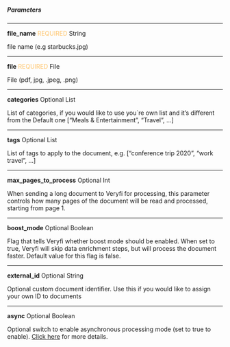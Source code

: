 ##### Parameters

---
**file_name** <span style="color: #FFC56D;font-size: 14px">REQUIRED</span> String

file name (e.g starbucks.jpg)

---

**file** <span style="color: #FFC56D;font-size: 14px">REQUIRED</span> File

File (pdf, jpg, .jpeg, .png)

---

**categories** <span>Optional</span> List

List of categories, if you would like to use you`re own list and it’s different from the Default one [“Meals & Entertainment”, “Travel”, ...]

---

**tags** <span>Optional</span> List

List of tags to apply to the document, e.g. [“conference trip 2020”, “work travel”, ...]

---
**max_pages_to_process** <span>Optional</span> Int

When sending a long document to Veryfi for processing, this parameter controls how many pages of the document will be read and processed, starting from page 1.

---
**boost_mode** <span>Optional</span> Boolean

Flag that tells Veryfi whether boost mode should be enabled. When set to true, Veryfi will skip data enrichment steps, but will process the document faster. Default value for this flag is false.

---
**external_id** <span>Optional</span> String

Optional custom document identifier. Use this if you would like to assign your own ID to documents

---
**async** <span>Optional</span> Boolean

Optional switch to enable asynchronous processing mode (set to true to enable). [Click here]() for more details.

